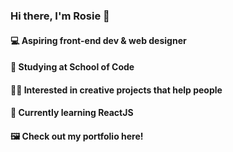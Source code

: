 ### Hi there, I'm Rosie 👋
#### 💻 Aspiring front-end dev & web designer 
#### 🥳 Studying at School of Code 
#### 👩‍🎨 Interested in creative projects that help people 
#### 🌱 Currently learning ReactJS 

#### 🖼 Check out my portfolio here!

<!--
**rosiegracejones/rosiegracejones** is a ✨ _special_ ✨ repository because its `README.md` (this file) appears on your GitHub profile.

Here are some ideas to get you started:

- 🔭 I’m currently working on ...
- 🌱 I’m currently learning ...
- 👯 I’m looking to collaborate on ...
- 🤔 I’m looking for help with ...
- 💬 Ask me about ...
- 📫 How to reach me: ...
- 😄 Pronouns: ...
- ⚡ Fun fact: ...
-->
